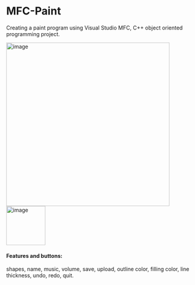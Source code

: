 # MFC-Paint

Creating a paint program using Visual Studio MFC, C++ object oriented programming project.

<img width="435" alt="image" src="https://user-images.githubusercontent.com/76396600/164287385-9b46698f-ae42-4af3-98c7-87ee2e9753c6.png">

<img width="104" alt="image" src="https://user-images.githubusercontent.com/76396600/164287665-b68d645a-9908-44f1-bf8b-913e3034e25a.png">

#### Features and buttons:
shapes, name, music, volume, save, upload, outline color, filling color, line thickness, undo, redo, quit. 
